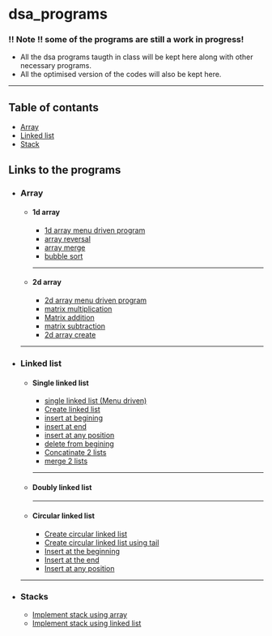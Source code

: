 # dsa_programs

### !! Note !! some of the programs are still a work in progress!

- All the dsa programs taugth in class will be kept here along with other necessary programs.
- All the optimised version of the codes will also be kept here.
---
## Table of contants
  - [Array](#array)
  - [Linked list](#linked-list)
  - [Stack](#stacks)

## Links to the programs
- ### Array
    - #### 1d array
      - [1d array menu driven program](/array/1d-array/1d_array.c)
      - [array reversal](./array/1d-array/array_reversal.c)
      - [array merge](./array/1d-array/array_merge.c)
      - [bubble sort](./array/1d-array/bubble_sort_array.c)
      --- 
    - #### 2d array
      - [2d array menu driven program](./array/2d-array/2d_array.c)
      - [matrix multiplication](./array/2d-array/arr_multiplication.c)
      - [Matrix addition](./array/2d-array/mat_add.c)
      - [matrix subtraction](./array/2d-array/mat_sub.c)
      - [2d array create](./array/2d-array/mat_create.c)

    ---
- ### Linked list
    - #### Single linked list
      - [single linked list (Menu driven)](./linked%20list/single%20linked%20list/linked_list_MDP.c)
      - [Create linked list](./linked%20list/single%20linked%20list/ll_createusingfor.c)
      - [insert at begining](./linked%20list/single%20linked%20list/insert_at_begin.c)
      - [insert at end](./linked%20list/single%20linked%20list/insert_at_end.c)
      - [insert at any position](./linked%20list/single%20linked%20list/insert_at_any_pos.c)
      - [delete from begining](./linked%20list/single%20linked%20list)
      - [Concatinate 2 lists](./linked%20list/single%20linked%20list/ll_concat.c)
      - [merge 2 lists](./linked%20list/single%20linked%20list/ll_merge.c)
      --- 
    - #### Doubly linked list
        --- 
    - #### Circular linked list
      - [Create circular linked list](./linked%20list/circular%20linked%20list/createCLL.c)
      - [Create circular linked list using tail](./linked%20list/circular%20linked%20list/createCLL_using_tail.c)
      - [Insert at the beginning](./linked%20list/circular%20linked%20list/CLL_insert_at_begin.c)
      - [Insert at the end](./linked%20list/circular%20linked%20list/CLL_insert_at_end.c)
      - [Insert at any position](./linked%20list/circular%20linked%20list/CLL_insert_at_anyPos.c)
  ---
- ### Stacks
  - [Implement stack using array](./stack/create_stack.c)
  - [Implement stack using linked list](./stack/create_stack2.c)

